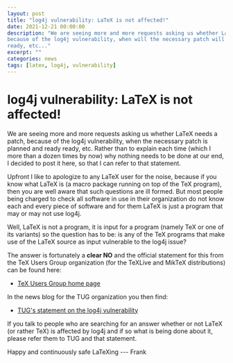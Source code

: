 ```yaml
---
layout: post
title: "log4j vulnerability: LaTeX is not affected!"
date: 2021-12-21 00:00:00
description: "We are seeing more and more requests asking us whether LaTeX needs a patch,
because of the log4j vulnerability, when will the necessary patch will be
ready, etc..."
excerpt: ""
categories: news
tags: [latex, log4j, vulnerability]
---
```


# log4j vulnerability: LaTeX is not affected!

We are seeing more and more requests asking us whether LaTeX needs a
patch, because of the log4j vulnerability, when the necessary patch is
planned and ready ready, etc. Rather than to explain each time (which
I more than a dozen times by now) why nothing needs to be done at our end, I
decided to post it here, so that I can refer to that statement.

Upfront I like to apologize to any LaTeX user for the noise, because
if you know what LaTeX is (a macro package running on top of the TeX
program), then you are well aware that such questions are ill
formed. But most people being charged to check all software in use in
their organization do not know each and every piece of software and
for them LaTeX is just a program that may or may not use log4j.

Well, LaTeX is not a program, it is input for a program (namely TeX or
one of its variants) so the question has to be: is any of the TeX
programs that make use of the LaTeX source as input vulnerable to the
log4j issue?

The answer is fortunately a **clear NO** and the official statement for this from
the TeX Users Group organization (for the TeXLive and MikTeX
distributions) can be found here:

- [TeX Users Group home page](https://tug.org/)

In the news blog for the TUG organization you then find:

-  [TUG's statement on the log4j vulnerability](https://tug.org/texlive/cve-log4j.html)

If you talk to people who are searching for an answer whether or not
LaTeX (or rather TeX) is affected by log4j and if so what is being
done about it, please refer them to TUG and that statement.



Happy and continuously safe LaTeXing
--- Frank

